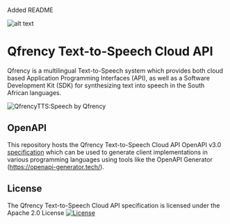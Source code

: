 Added README


![alt text](https://img.shields.io/badge/QfrencyTTS-Speech%20by%20Qfrency-brightgreen "Logo Title Text 1")

# Qfrency Text-to-Speech Cloud API

Qfrency is a multilingual Text-to-Speech system which provides both cloud
based Application Programming Interfaces (API), as well as a Software
Development Kit (SDK) for synthesizing text into speech in the South African
languages.


![QfrencyTTS:Speech by Qfrency](https://img.shields.io/badge/QfrencyTTS-Speech%20by%20Qfrency-brightgreen "QfrencyTTS: Speech by Qfrency")


## OpenAPI

This repository hosts the Qfrency Text-to-Speech Cloud API OpenAPI v3.0
[specification](../blob/master/openapi.yaml) which can be used to generate
client implementations in various programming languages using tools like the
OpenAPI Generator (https://openapi-generator.tech/).

## License

The Qfrency Text-to-Speech Cloud API specification is licensed under the
Apache 2.0 License [![License](https://img.shields.io/badge/License-Apache%202.0-blue.svg)](https://opensource.org/licenses/Apache-2.0)
